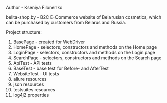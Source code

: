 Author - Kseniya Filonenko

belita-shop.by - B2C E-Commerce website of Belarusian cosmetics, 
which can be purchased by customers from Belarus and Russia.

Project structure:
1. BasePage - created for WebDriver
2. HomePage - selectors, constructors and methods on the Home page
3. LoginPage - selectors, constructors and methods on the Login page
4. SearchPage - selectors, constructors and methods on the Search page
5. ApiTest - API tests
6. BaseTest - base test for Before- and AfterTest
7. WebsiteTest - UI tests
8. allure resources
9. json resources
10. testsuites resources
11. log4j2.properties